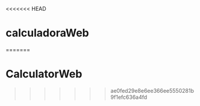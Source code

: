 <<<<<<< HEAD
# calculadoraWeb
=======
# CalculatorWeb
>>>>>>> ae0fed29e8e6ee366ee5550281b9f1efc636a4fd

